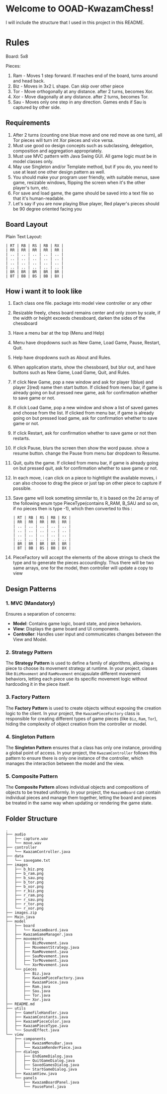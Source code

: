 # Welcome to OOAD-KwazamChess!

I will include the structure that I used in this project in this README.


# Rules

Board: 5x8

Pieces:
1. Ram - Moves 1 step forward. If reaches end of the board, turns around and head back.
2. Biz - Moves in 3x2 L shape. Can skip over other piece
3. Tor - Move orthogonally at any distance. after 2 turns, becomes Xor.
4. Xor - Move diagonally at any distance. after 2 turns, becomes Tor.
5. Sau - Moves only one step in any direction. Games ends if Sau is captured by other side.
	

## Requirements

1. After 2 turns (counting one blue move and one red move as one turn), all Tor pieces will turn int Xor pieces and vice versa.
2. Must use good oo design concepts such as subclassing, delegation, composition and aggregation appropriately.
3. Must use MVC pattern with Java Swing GUI. All game logic must be in model classes only.
4. May use Singleton and/or Template method, but if you do, you need to use at least one other design pattern as well.
5. You should make your program user friendly, with suitable menus, save game, resizable windows, flipping the screen when it's the other player's turn, etc.
6. For save and load game, the game should be saved into a text file so that it's human-readable.
7. Let's say if you are now playing Blue player, Red player's pieces should be 90 degree oriented facing you

## Board Layout

Plain Text Layout:

    | RT | RB | RS | RB | RX |
    | RR | RR | RR | RR | RR |
    | .. | .. | .. | .. | .. |
    | .. | .. | .. | .. | .. |
    | .. | .. | .. | .. | .. |
    | .. | .. | .. | .. | .. |
    | BR | BR | BR | BR | BR |
    | BT | BB | BS | BB | BX |

## How i want it to look like

1. Each class one file. package into model view controller or any other
2. Resizable freely, chess board remains center and only zoom by scale, if the width or height exceeds chessboard, darken the sides of the chessboard
3. Have a menu bar at the top (Menu and Help)
4. Menu have dropdowns such as New Game, Load Game, Pause, Restart, Quit.
5. Help have dropdowns such as About and Rules.
6. When application starts, show the chessboard, but blur out, and have buttons such as New Game, Load Game, Quit, and Rules.
7. If click New Game, pop a new window and ask for player 1(blue) and player 2(red) name then start button. If clicked from menu bar, if game is already going on but pressed new game, ask for confirmation whether to save game or not.
8. If click Load Game, pop a new window and show a list of saved games and choose from the list. If clicked from menu bar, if game is already going on but pressed load game, ask for confirmation whether to save game or not.
9. If click Restart, ask for confirmation whether to save game or not then restarts.
10. If click Pause, blurs the screen then show the word pause. show a resume button. change the Pause from menu bar dropdown to Resume.
11. Quit, quits the game. If clicked from menu bar, if game is already going on but pressed quit, ask for confirmation whether to save game or not.
12. In each move, i can click on a piece to hightlight the available moves, i can also choose to drag the piece or just tap on other piece to capture if possible.
13. Save game will look someting simmilar to, it is based on the 2d array of the following enum type PieceType(contains R_RAM, B_SAU and so on, if no pieces then is type -1), which then converted to this :

        | RT | RB | RS | RB | RX |
        | RR | RR | RR | RR | RR |
        | .. | .. | .. | .. | .. |
        | .. | .. | .. | .. | .. |
        | .. | .. | .. | .. | .. |
        | .. | .. | .. | .. | .. |
        | BR | BR | BR | BR | BR |
        | BT | BB | BS | BB | BX |

14. PieceFactory will accept the elements of the above strings to check the type and to generate the pieces accourdingly. Thus there will be two same arrays, one for the model, then controller will update a copy to view


## Design Patterns

### 1. MVC (Mandatory)
Ensures a separation of concerns:
- **Model**: Contains game logic, board state, and piece behaviors.
- **View**: Displays the game board and UI components.
- **Controller**: Handles user input and communicates changes between the View and Model.

### 2. Strategy Pattern
The **Strategy Pattern** is used to define a family of algorithms, allowing a piece to choose its movement strategy at runtime. In your project, classes like `BizMovement` and `RamMovement` encapsulate different movement behaviors, letting each piece use its specific movement logic without hardcoding it in the piece itself.

### 3. Factory Pattern
The **Factory Pattern** is used to create objects without exposing the creation logic to the client. In your project, the `KwazamPieceFactory` class is responsible for creating different types of game pieces (like `Biz`, `Ram`, `Tor`), hiding the complexity of object creation from the controller or model.

### 4. Singleton Pattern
The **Singleton Pattern** ensures that a class has only one instance, providing a global point of access. In your project, the `KwazamController` follows this pattern to ensure there is only one instance of the controller, which manages the interaction between the model and the view.

### 5. Composite Pattern
The **Composite Pattern** allows individual objects and compositions of objects to be treated uniformly. In your project, the `KwazamBoard` can contain individual pieces and manage them together, letting the board and pieces be treated in the same way when updating or rendering the game state.

## Folder Structure

    .
    ├── audio
    │   ├── capture.wav
    │   └── move.wav
    ├── controller
    │   └── KwazamController.java
    ├── data
    │   └── savegame.txt
    ├── images
    │   ├── b_biz.png
    │   ├── b_ram.png
    │   ├── b_sau.png
    │   ├── b_tor.png
    │   ├── b_xor.png
    │   ├── r_biz.png
    │   ├── r_ram.png
    │   ├── r_sau.png
    │   ├── r_tor.png
    │   └── r_xor.png
    ├── images.zip
    ├── Main.java
    ├── model
    │   ├── board
    │   │   └── KwazamBoard.java
    │   ├── KwazamGameManager.java
    │   ├── movements
    │   │   ├── BizMovement.java
    │   │   ├── MovementStrategy.java
    │   │   ├── RamMovement.java
    │   │   ├── SauMovement.java
    │   │   ├── TorMovement.java
    │   │   └── XorMovement.java
    │   └── pieces
    │       ├── Biz.java
    │       ├── KwazamPieceFactory.java
    │       ├── KwazamPiece.java
    │       ├── Ram.java
    │       ├── Sau.java
    │       ├── Tor.java
    │       └── Xor.java
    ├── README.md
    ├── utils
    │   ├── GameFileHandler.java
    │   ├── KwazamConstants.java
    │   ├── KwazamPieceColor.java
    │   ├── KwazamPieceType.java
    │   └── SoundEffect.java
    └── view
        ├── components
        │   ├── KwazamMenuBar.java
        │   └── KwazamRenderPiece.java
        ├── dialogs
        │   ├── EndGameDialog.java
        │   ├── QuitGameDialog.java
        │   ├── SavedGamesDialog.java
        │   └── StartGameDialog.java
        ├── KwazamView.java
        └── panels
            ├── KwazamBoardPanel.java
            └── PausePanel.java
